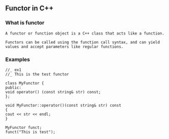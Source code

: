 ## Functor in C++

### What is functor

    A functor or function object is a C++ class that acts like a function.

    Functors can be called using the function call syntax, and can yield values and accept parameters like regular functions.

### Examples

```
//_ ex1
//_ This is the test functor

class MyFunctor {
public:
void operator() (const string& str) const;
};

void MyFunctor::operator()(const string& str) const
{
cout << str << endl;
}

MyFunctor funct;
funct("This is test");
```
